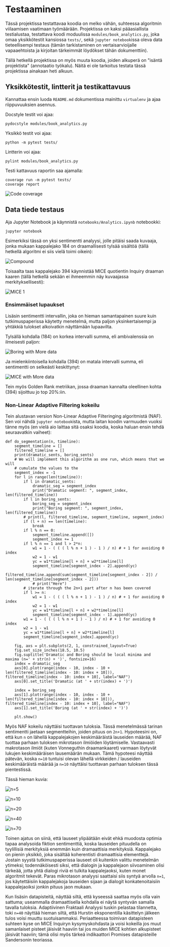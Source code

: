 # Testaaminen

Tässä projektissa testattavaa koodia on melko vähän, suhteessa algoritmin viilaamisen vaatimaan työmäärään. Projektissa on kaksi pääasiallista testialustaa, testattava koodi moduulissa `modules/book_analytics.py`, joka omaa yksikkötestit kansiossa `tests/`, sekä `jupyter notebook`issa oleva data tieteellisempi testaus (tämän tarkistaminen on vertaisarvioijalle vapaaehtoista ja kirjoitan tärkeimmät löydökset tähän dokumenttiin).

Tällä hetkellä projektissa on myös muuta koodia, joiden alkuperä on "isäntä projektista" (annotaatio työkalu). Näitä ei ole tarkoitus testata tässä projektissa ainakaan heti alkuun.

## Yksikkötestit, lintterit ja testikattavuus

Kannattaa ensin luoda `README.md` dokumentissa mainittu `virtualenv` ja ajaa riippuvuuksien asennus.

Docstyle testit voi ajaa:
```
pydocstyle modules/book_analytics.py
```

Yksikkö testit voi ajaa:
```
python -m pytest tests/
```

Lintterin voi ajaa:
```
pylint modules/book_analytics.py
```

Testi kattavuus raportin saa ajamalla:
```
coverage run -m pytest tests/
coverage report
```

![Code coverage](Coverage.png?raw=true "Code coverage")

## Data tiede testaus

Aja Jupyter Notebook ja käynnistä `notebooks/Analytics.ipynb` notebookki:
```
jupyter notebook
```

Esimerkiksi tässä on yksi sentimentti analyysi, jolle pitäisi saada kuvaaja, jonka mukaan kappalejako 184 on draamallisesti tylsää sisältöä (tällä hetkellä algoritmi ei siis vielä toimi oikein):

![Compound](Compound.png?raw=true "Compound")

Toisaalta taas kappalejako 394 käynnistää MICE quotientin Inquiry draaman kaaren (tällä hetkellä sekään ei ihmeemmin näy kuvaajassa merkityksellisesti):

![MICE 1](MICE_ex_1.png?raw=true "Mice 1")

### Ensimmäiset lupaukset

Lisäsin sentimentti intervallin, joka on hieman samantapainen suure kuin tutkimuspaperissa käytetty menetelmä, mutta paljon yksinkertaisempi ja yhtäkkiä tulokset alkoivatkin näyttämään lupaavilta.

Tylsällä kohdalla (184) on korkea intervalli summa, eli ambivalenssia on ilmeisesti paljon:

![Boring with More data](Boring_second.png?raw=true "Boring with More Data")

Ja mielenkiintoisella kohdalla (394) on matala intervalli summa, eli sentimentti on selkeästi keskittynyt:

![MICE with More data](MICE_ex_1_second.png?raw=true "MICE with More Data")

Tein myös Golden Rank metriikan, jossa draaman kannalta oleellinen kohta (394) sijoittuu jo top 20%:iin.

### Non-Linear Adaptive Filtering kokeilu

Tein alustavan version Non-Linear Adaptive Filteringing algoritmistä (NAF). Sen voi nähdä `jupyter notebook`ista, mutta laitan koodin varmuuden vuoksi tänne myös (en vielä aio laittaa sitä osaksi koodia, koska haluan ensin tehdä seuraavatkin vaiheet):

```
def do_segmentation(n, timeline):
    segment_timeline = []
    filtered_timeline = []
    print(dramatic_sents, boring_sents)
    # We will implement this algorithm as one run, which means that we will
    # cumulate the values to the
    segment_index = -1
    for l in range(len(timeline)):
        if l in dramatic_sents:
            dramatic_seg = segment_index
            print("Dramatic segment: ", segment_index, len(filtered_timeline))
        if l in boring_sents:
            boring_seg = segment_index
            print("Boring segment: ", segment_index, len(filtered_timeline))
        # print(l, filtered_timeline, segment_timeline, segment_index)
        if (l + n) == len(timeline):
            break
        if l % n == 0:
            segment_timeline.append([])
            segment_index += 1
        if l % n == 1 and l > 2*n:
            w1 = 1 - ( ( ( l % n + 1 ) - 1 ) / n) # + 1 for avoiding 0 index
            w2 = 1 - w1
            yc = w1*timeline[l + n] + w2*timeline[l]
            segment_timeline[segment_index - 2].append(yc)
            filtered_timeline.append(sum(segment_timeline[segment_index - 2]) / len(segment_timeline[segment_index - 2]))
            # print("Here")
        # iterate through the 2n+1 part after n has been covered
        if l >= n:
            w1 = 1 - ( ( ( l % n + 1 ) - 1 ) / n) # + 1 for avoiding 0 index
            w2 = 1 - w1
            yc = w1*timeline[l + n] + w2*timeline[l]
            segment_timeline[segment_index - 1].append(yc)
        w1 = 1 - ( ( ( l % n + 1 ) - 1 ) / n) # + 1 for avoiding 0 index
        w2 = 1 - w1
        yc = w1*timeline[l + n] + w2*timeline[l]
        segment_timeline[segment_index].append(yc)

    fig, axs = plt.subplots(2, 1, constrained_layout=True)
    fig.set_size_inches(18.5, 10.5)
    fig.suptitle('Dramatic and Boring should be local minima and maxima (n=' + str(n) + ')', fontsize=16)
    index = dramatic_seg
    axs[0].plot(range(index - 10, index - 10 + len(filtered_timeline[index - 10: index + 10])), filtered_timeline[index - 10: index + 10], label="NAF")
    axs[0].set_title('Dramatic (at ' + str(index) + ')')

    index = boring_seg
    axs[1].plot(range(index - 10, index - 10 + len(filtered_timeline[index - 10: index + 10])), filtered_timeline[index - 10: index + 10], label="NAF")
    axs[1].set_title('Boring (at ' + str(index) + ')')

    plt.show()
```

Myös NAF kokeilu näyttäisi tuottavan tuloksia. Tässä menetelmässä tarinan sentimentti jaetaan segmentteihin, joiden pituus on `2n+1`. Hypoteesini on, että kun `n` on lähellä kappalejakojen keskimääräistä lauseiden määrää, NAF tuottaa parhaan tuloksen mikrotason ilmiöiden löytämiselle. Vastaavasti makrotason ilmiöt (kuten Vonneguthin draamankaaret) varmaan löytyvät lukujen keskimääräisen lausemäärän mukaan. Tämä hypoteesi näyttää pätevän, koska `n=10` tuntuisi olevan lähellä virkkeiden / lauseiden keskimääräistä määrää ja `n=10` näyttäisi tuottavan parhaan tuloksen tässä pientestissä.

Tässä hieman kuvia:

![n=5](n_5.png?raw=true "n=5")

![n=10](n_10.png?raw=true "n=10")

![n=20](n_20.png?raw=true "n=20")

![n=40](n_40.png?raw=true "n=40")

![n=70](n_70.png?raw=true "n=40")

Toinen ajatus on siinä, että lauseet ylipäätään eivät ehkä muodosta optimia tapaa analysoida fiktion sentimenttiä, koska lauseiden pituudella on tyylillisiä merkityksiä enemmän kuin dramaattisia merkityksiä. Kappalejako on pienin yksikkö, joka sisältää koherentisti dramaattisia elementtejä. Jostain syystä tutkimuspaperissa lauseet oli kuitenkin valittu menetelmän ytimeksi; todennäköisesti siksi, että dialogin ja kappalejaon siivoaminen olisi tärkeää, jotta yhtä dialogi riviä ei tulkita kappalejaoksi, kuten monet algoritmit tekevät. Paras mikrotason analyysi saattaisi siis syntyä arvolla `n=1`, jos käytettäisiin kappalejakoja lauseiden sijaan ja dialogit konkatenoitaisiin kappalejaoiksi jonkin pituus jaon mukaan.

Kun lisäsin datapisteitä, näyttää siltä, että kyseessä saattaa myös olla vain sattuma; useammalla dramaattisella kohdalla ei näytä syntyvän samalla tavalla tuloksia. Adaptiivinen Fraktaali Analyysi tuskin pelastaa tilannetta, toki `n=40` näyttää hieman siltä, että Hurstin eksponentilla käsittelyn jälkeen tulos voisi muuttu suotuisammaksi. Periaatteessa toimivan datapisteen suhteen kyse on MICE Inquiryn kysymyskohdasta ja voisi kokeilla jos muut samanlaiset pisteet jäisivät haaviin tai jos muiden MICE kohtien alkupisteet jäisivät haaviin; tämä olisi myös tärkeä indikaattori Promises datapisteille Sandersonin teoriassa.
